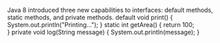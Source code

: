 Java 8 introduced three new capabilities to interfaces: default methods, static methods, and private methods. 
     default void print() {
        System.out.println("Printing...");
    }
    static int getArea() {
        return 100;  
    }
    private void log(String message) {
        System.out.println(message);
    }
